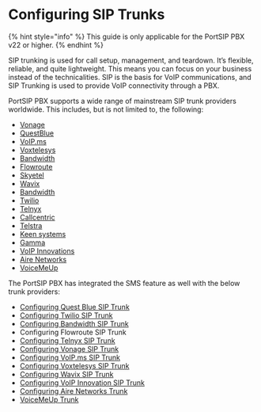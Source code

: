 # Configuring SIP Trunks

{% hint style="info" %}
This guide is only applicable for the PortSIP PBX v22 or higher.
{% endhint %}

SIP trunking is used for call setup, management, and teardown. It’s flexible, reliable, and quite lightweight. This means you can focus on your business instead of the technicalities. SIP is the basis for VoIP communications, and SIP Trunking is used to provide VoIP connectivity through a PBX.

PortSIP PBX supports a wide range of mainstream SIP trunk providers worldwide. This includes, but is not limited to, the following:

* [Vonage](https://www.vonage.com/)
* [QuestBlue](https://questblue.com/)
* [VoIP.ms](https://voip.ms/)
* [Voxtelesys](https://voxtelesys.com/)
* [Bandwidth](https://www.bandwidth.com/)
* [Flowroute](https://flowroute.com/)
* [Skyetel](https://skyetel.com/)
* [Wavix](https://wavix.com/)
* [Bandwidth](https://www.google.com/aclk?sa=l\&ai=DChcSEwjP4Z7F04mGAxWv1MIEHcavBZsYABAAGgJwdg\&ase=2\&gclid=CjwKCAjw0YGyBhByEiwAQmBEWt0-86eUzdm8dvIhQPbhC0MFJ_iY0a-UAgyis1Kao874WgSy0MGNIhoCsocQAvD_BwE\&ei=ioRBZu2MC6yF0PEP0NKHiAI\&sig=AOD64_2iLhFzhgCJBcCnSRVqnrIcSWO_Vg\&q\&sqi=2\&nis=4\&adurl\&ved=2ahUKEwjt-ZXF04mGAxWsAjQIHVDpASEQ0Qx6BAgJEAE)
* [Twilio](https://www.twilio.com/en-us)
* [Telnyx](https://telnyx.com/)
* [Callcentric](https://www.callcentric.com/)
* [Telstra](https://www.telstra.com.au/)
* [Keen systems](https://keen-systems.com/)
* [Gamma](https://gammagroup.co/products/sip-trunking-call-management/)
* [VoIP Innovations](https://carrierservices.sangoma.com/)
* [Aire Networks](https://airenetworks.es/)
* [VoiceMeUp](https://www.voicemeup.com/)

The PortSIP PBX has integrated the SMS feature as well with the below trunk providers:

* [Configuring Quest Blue SIP Trunk](questblue-sip-trunk/)
* [Configuring Twilio SIP Trunk](twilio-sip-trunk/)
* [Configuring Bandwidth SIP Trunk](bandwidth-sip-trunk/)
* Configuring Flowroute SIP Trunk
* [Configuring Telnyx SIP Trunk](telnyx-sip-trunk/)
* [Configuring Vonage SIP Trunk](vonage-sip-trunk/)
* [Configuring VoIP.ms SIP Trunk](voip.ms-sip-trunk/)
* [Configuring Voxtelesys SIP Trunk](voxtelesys-sip-trunk/)
* [Configuring Wavix SIP Trunk](wavix-sip-trunk/)
* [Configuring VoIP Innovation SIP Trunk](voip-innovations-sip-trunk/)
* [Configuring Aire Networks Trunk](aire-networks-sip-trunk.md)
* [VoiceMeUp Trunk](voicemeup-sip-trunk.md)

